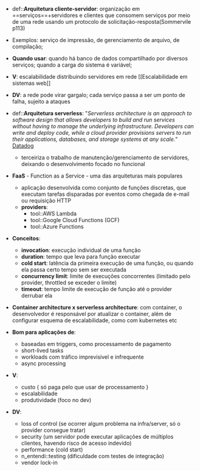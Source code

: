 * def::**Arquitetura cliente-servidor**: organização em ==serviços==+servidores e clientes que consomem serviços por meio de uma rede usando um protocolo de solicitação-resposta(Sommervile p113)
* Exemplos: serviço de impressão, de gerenciamento de arquivo, de compilação;
* **Quando usar**: quando há banco de dados compartilhado por diversos serviços; quando a carga do sistema é variável;
* **V**: escalabilidade distribuindo servidores em rede [[Escalabilidade em sistemas web]]
* **DV**: a rede pode virar gargalo; cada serviço passa a ser um ponto de falha, sujeito a ataques

* def::**Arquitetura serverless**: "*Serverless architecture is an approach to software design that allows developers to build and run services without having to manage the underlying infrastructure. Developers can write and deploy code, while a cloud provider provisions servers to run their applications, databases, and storage systems at any scale.*" [Datadog](https://www.datadoghq.com/knowledge-center/serverless-architecture/)
	* terceiriza o trabalho de manutenção/gerenciamento de servidores, deixando o desenvolvimento focado no funcional
* **FaaS** - Function as a Service - uma das arquiteturas mais populares
	* aplicação desenvolvida como conjunto de funções discretas, que executam tarefas disparadas por eventos como chegada de e-mail ou requisição HTTP
	* **providers**: 
		* tool::AWS Lambda
		* tool::Google Cloud Functions (GCF)
		* tool::Azure Functions
* **Conceitos**:
	* **invocation**: execução individual de uma função
	* **duration**: tempo que leva para função executar
	* **cold start**: latência da primeira execução de uma função, ou quando ela passa certo tempo sem ser executada
	* **concurrency limit**: limite de execuções concorrentes (limitado pelo provider, throttled se exceder o limite)
	* **timeout**: tempo limite de execução de função até o provider derrubar ela
* **Container architecture x serverless architecture**: com container, o desenvolvedor é responsável por atualizar o container, além de configurar esquema de escalabilidade, como com kubernetes etc
* **Bom para aplicações de**:
	* baseadas em triggers, como processamento de pagamento
	* short-lived tasks
	* workloads com tráfico imprevisível e infrequente
	* async processing
* **V**: 
	* custo { só paga pelo que usar de processamento }
	* escalabilidade
	* produtividade (foco no dev) 
* **DV**: 
	* loss of control (se ocorrer algum problema na infra/server, só o provider consegue tratar)
	* security (um servidor pode executar aplicações de múltiplos clientes, havendo risco de acesso indevido)
	* performance (cold start)
	* n_entendi::testing (dificuldade com testes de integração)
	* vendor lock-in
